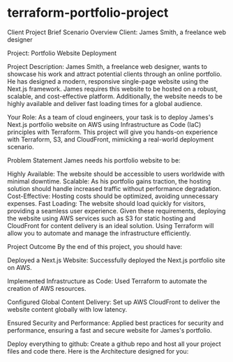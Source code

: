 # terraform-portfolio-project
 
Client Project Brief
Scenario Overview
Client: James Smith, a freelance web designer

Project: Portfolio Website Deployment

Project Description:  James Smith, a freelance web designer, wants to showcase his work and attract potential clients through an online portfolio. He has designed a modern, responsive single-page website using the Next.js framework. James requires this website to be hosted on a robust, scalable, and cost-effective platform. Additionally, the website needs to be highly available and deliver fast loading times for a global audience.

Your Role: As a team of cloud engineers, your task is to deploy James's Next.js portfolio website on AWS using Infrastructure as Code (IaC) principles with Terraform. This project will give you hands-on experience with Terraform, S3, and CloudFront, mimicking a real-world deployment scenario.

Problem Statement
James needs his portfolio website to be:

Highly Available: The website should be accessible to users worldwide with minimal downtime.
Scalable: As his portfolio gains traction, the hosting solution should handle increased traffic without performance degradation.
Cost-Effective: Hosting costs should be optimized, avoiding unnecessary expenses.
Fast Loading: The website should load quickly for visitors, providing a seamless user experience.
Given these requirements, deploying the website using AWS services such as S3 for static hosting and CloudFront for content delivery is an ideal solution. Using Terraform will allow you to automate and manage the infrastructure efficiently.

Project Outcome
By the end of this project, you should have:

Deployed a Next.js Website: Successfully deployed the Next.js portfolio site on AWS.

Implemented Infrastructure as Code: Used Terraform to automate the creation of AWS resources.

Configured Global Content Delivery: Set up AWS CloudFront to deliver the website content globally with low latency.

Ensured Security and Performance: Applied best practices for security and performance, ensuring a fast and secure website for James's portfolio.

Deploy everything to github: Create a github repo and host all your project files and code there.
Here is the Architecture designed for you:

